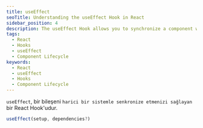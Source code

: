 ```yaml
---
title: useEffect
seoTitle: Understanding the useEffect Hook in React
sidebar_position: 4
description: The useEffect Hook allows you to synchronize a component with an external system. This page covers the usage and best practices for useEffect in React.
tags: 
  - React
  - Hooks
  - useEffect
  - Component Lifecycle
keywords: 
  - React
  - useEffect
  - Hooks
  - Component Lifecycle
---
```

`useEffect`, bir bileşeni `harici bir sistemle senkronize etmenizi sağlayan` bir React Hook'udur.

```js
useEffect(setup, dependencies?)
```